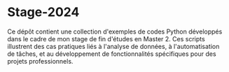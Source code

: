 # Stage-2024
Ce dépôt contient une collection d'exemples de codes Python développés dans le cadre de mon stage de fin d'études en Master 2. Ces scripts illustrent des cas pratiques liés à l'analyse de données, à l'automatisation de tâches, et au développement de fonctionnalités spécifiques pour des projets professionnels.
